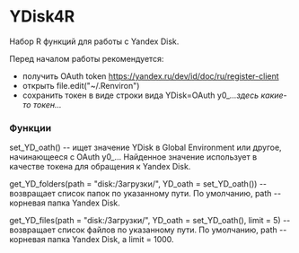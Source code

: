 # YDisk4R
Набор R функций для работы с Yandex Disk.

Перед началом работы рекомендуется:
- получить OAuth token https://yandex.ru/dev/id/doc/ru/register-client
- открыть file.edit("~/.Renviron") 
- сохранить токен в виде строки вида YDisk=OAuth y0_*...здесь какие-то токен...*

### Функции

set_YD_oath() -- ищет значение YDisk в Global Environment или другое, начинающееся с OAuth y0_... Найденное значение использует в качестве токена для обращения к Yandex Disk.

get_YD_folders(path = "disk:/Загрузки/", YD_oath = set_YD_oath()) -- возвращает список папок по указанному пути. По умолчанию, path -- корневая папка Yandex Disk.

get_YD_files(path = "disk:/Загрузки/", YD_oath = set_YD_oath(), limit = 5)  -- возвращает список файлов по указанному пути. По умолчанию, path -- корневая папка Yandex Disk, а limit = 1000.
